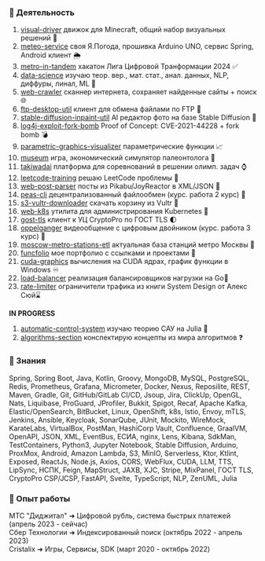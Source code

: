### 📂 Деятельность

1. <a href="https://github.com/funcid/visual-driver">visual-driver</a> движок для Minecraft, общий набор визуальных решений 💎
2. <a href="https://github.com/funcid/meteo-service">meteo-service</a> своя Я.Погода, прошивка Arduino UNO, сервис Spring, Android клиент 🌦
3. <a href="https://github.com/funcid/metro-in-tandem">metro-in-tandem</a> хакатон Лига Цифровой Транформации 2024 ✅
4. <a href="https://github.com/funcid/data-science">data-science</a> изучаю теор. вер., мат. стат., анал. данных, NLP, диффуры, линал, ML 🧠
5. <a href="https://github.com/funcid/web-crawler">web-crawler</a> cканнер интернета, сохраняет найденные сайты + поиск 🌐
6. <a href="https://github.com/funcid/ftp-desktop-util">ftp-desktop-util</a> клиент для обмена файлами по FTP 📂
7. <a href="https://github.com/funcid/stable-diffusion-inpaint-util">stable-diffusion-inpaint-util</a> AI редактор фото на базе Stable Diffusion 🔄
8. <a href="https://github.com/funcid/log4j-exploit-fork-bomb">log4j-exploit-fork-bomb</a> Proof of Concept: CVE-2021-44228 + fork bomb 💣
9. <a href="https://github.com/funcid/parametric-graphics-visualizer">parametric-graphics-visualizer</a> параметрические функции 📈
10. <a href="https://github.com/cristalix-developers/museum">museum</a> игра, экономический симулятор палеонтолога 🏦
11. <a href="https://github.com/funcid/takiwadai">takiwadai</a> платформа для соревнований в решении олимп. задач ⌚
12. <a href="https://github.com/funcid/leetcode-training">leetcode-training</a> решаю LeetCode проблемы 👺
13. <a href="https://github.com/funcid/web-post-parser">web-post-parser</a> посты из Pikabu/JoyReactor в XML/JSON 📄
14. <a href="https://github.com/funcid/peas-cli">peas-cli</a> децентрализованный файлообмен (курс. работа 2 курс) 📲
15. <a href="https://github.com/funcid/s3-vultr-downloader">s3-vultr-downloader</a> скачать корзину из Vultr 💫
16. <a href="https://github.com/funcid/web-k8s">web-k8s</a> утилита для администрирования Kubernetes 👀
17. <a href="https://github.com/funcid/gost-tls">gost-tls</a> клиент к УЦ CryptoPro по ГОСТ TLS 🌓
18. <a href="https://github.com/Oppelganger">oppelganger</a> видеообщение с цифровым двойником (курс. работа 3 курс) 🤕
19. <a href="https://github.com/funcid/moscow-metro-stations-etl">moscow-metro-stations-etl</a> актуальная база станций метро Москвы 🚈
20. <a href="https://github.com/funcid/funcfolio">funcfolio</a> мое портфолио с ссылками и проектами 🌄
21. <a href="https://github.com/funcid/cuda-graphics">cuda-graphics</a> вычисления на CUDA ядрах, график функции в Windows ♾
22. <a href="https://github.com/funcid/load-balancer">load-balancer</a> реализация балансировщиков нагрузки на Go📡
23. <a href="https://github.com/funcid/rate-limiter">rate-limiter</a> ограничители трафика из книги System Design от Алекс Сюй⌛

<strong>IN PROGRESS</strong>
1. <a href="https://github.com/funcid/automatic-control-system">automatic-control-system</a> изучаю теорию САУ на Julia 🐚
2. <a href="https://github.com/funcid/algorithms-section">algorithms-section</a> конспектирую концепты из мира алгоритмов ❓

### 🧠 Знания 
Spring, Spring Boot, Java, Kotlin, Groovy, MongoDB, MySQL, PostgreSQL, Redis, Prometheus, Grafana, Micrometer, Docker, Nexus, Reposilite, REST, Maven, Gradle, Git, GitHub/GitLab CI/CD, Jsoup, Jira, ClickUp, OpenGL, Nats, Liquibase, ProGuard, JProfiler, Bukkit, Spigot, Recaf, Apache Kafka, Elastic/OpenSearch, BitBucket, Linux, OpenShift, k8s, Istio, Envoy, mTLS, Jenkins, Ansible, Keycloak, SonarQube, JUnit, Mockito, WireMock, KarateLabs, VirtualBox, PostMan, HashiCorp Vault, Confluence, GraalVM, OpenAPI, JSON, XML, EventBus, ЕСИА, nginx, Lens, Kibana, SdkMan, TestContainers, Python3, Jupyter Notebook, Stable Diffusion, Arduino, ProxMox, Android, Amazon Lambda, S3, MinIO, Serverless, Ktor, Ktlint, Exposed, ReactJs, Node.js, Axios, CORS, WebFlux, CUDA, LLM, TTS, LipSync, НСПК, Feign, MapStruct, JAXB, XJC, Stripe, MixPanel, ГОСТ TLS, CryptoPro CSP/JCSP, FastAPI, Svelte, TypeScript, NLP, ZenUML, Julia



### 💎 Опыт работы

МТС "Диджитал" ➜ Цифровой рубль, система быстрых платежей (апрель 2023 - сейчас)<br>
Сбер Технологии ➜ Индексированный поиск (октябрь 2022 - апрель 2023)<br>
Cristalix ➜ Игры, Сервисы, SDK (март 2020 - октябрь 2022)<br>
